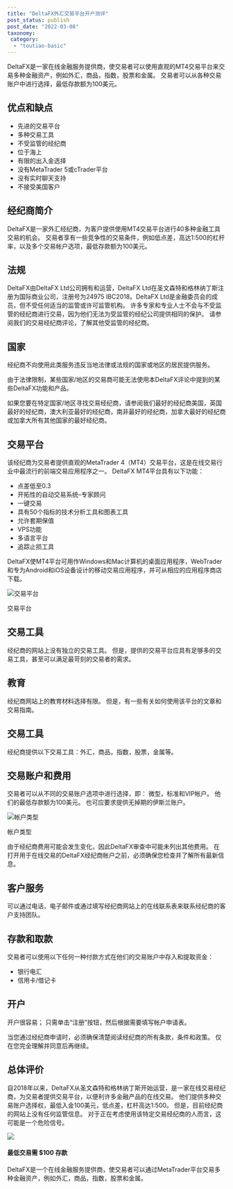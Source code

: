 ```yaml
---
title: "DeltaFX外汇交易平台开户测评"
post_status: publish
post_date: "2022-03-08"
taxonomy:
 category: 
  - "toutiao-basic"
---
```


DeltaFX是一家在线金融服务提供商，使交易者可以使用直观的MT4交易平台来交易多种金融资产，例如外汇，商品，指数，股票和金属。 交易者可以从各种交易账户中进行选择，最低存款额为100美元。

## 优点和缺点
- 先进的交易平台
- 多种交易工具
- 不受监管的经纪商
- 位于海上
- 有限的出入金选择
- 没有MetaTrader 5或cTrader平台
- 没有实时聊天支持
- 不接受美国客户


## 经纪商简介

DeltaFX是一家外汇经纪商，为客户提供使用MT4交易平台进行40多种金融工具交易的机会。 交易者享有一些竞争性的交易条件，例如低点差，高达1:500的杠杆率，以及多个交易帐户选项，最低存款额为100美元。

## 法规

DeltaFX由DeltaFX Ltd公司拥有和运营，DeltaFX Ltd在圣文森特和格林纳丁斯注册为国际商业公司，注册号为24975 IBC2018。DeltaFX Ltd是金融委员会的成员，但不受任何适当的监管或许可监管机构。 许多专家和专业人士不会与不受监管的经纪商进行交易，因为他们无法为受监管的经纪公司提供相同的保护。 请参阅我们的交易经纪商评论，了解其他受监管的经纪商。

## 国家

经纪商不向使用此类服务​​违反当地法律或法规的国家或地区的居民提供服务。

由于法律限制，某些国家/地区的交易商可能无法使用本DeltaFX评论中提到的某些DeltaFX功能和产品。

如果您要在特定国家/地区寻找交易经纪商，请参阅我们最好的经纪商美国，英国最好的经纪商，澳大利亚最好的经纪商，南非最好的经纪商，加拿大最好的经纪商或加拿大所有其他国家的最好经纪商。

## 交易平台

该经纪商为交易者提供直观的MetaTrader 4（MT4）交易平台，这是在线交易行业中最流行的前端交易应用程序之一。 DeltaFX MT4平台具有以下功能：
- 点差低至0.3
- 开拓性的自动交易系统–专家顾问
- 一键交易
- 具有50个指标的技术分析工具和图表工具
- 允许套期保值
- VPS功能
- 多语言平台
- 追踪止损工具

DeltaFX使MT4平台可用作Windows和Mac计算机的桌面应用程序，WebTrader和专为Android和iOS设备设计的移动交易应用程序，并可从相应的应用程序商店下载。

![交易平台](https://cdn.fendou.la/funstoutiao/2020/12/DeltaFX-Review-Trading-Platform-.jpg "交易平台")

交易平台

## 交易工具

经纪商的网站上没有独立的交易工具。 但是，提供的交易平台应具有足够多的交易工具，甚至可以满足最苛刻的交易者的需求。

## 教育

经纪商网站上的教育材料选择有限。 但是，有一些有关如何使用该平台的文章和交易指南。

## 交易工具

经纪商提供以下交易工具：外汇，商品，指数，股票，金属等。

## 交易账户和费用

交易者可以从不同的交易账户选项中进行选择，即： 微型，标准和VIP帐户。 他们的最低存款额为100美元。 也可应要求提供无掉期的伊斯兰账户。

![帐户类型](https://cdn.fendou.la/funstoutiao/2020/12/DeltaFX-Review-Account-Types.jpg "帐户类型")

帐户类型

由于经纪商费用可能会发生变化，因此DeltaFX审查中可能未列出其他费用。 在打开用于在线交易的DeltaFX经纪商帐户之前，必须确保您检查并了解所有最新信息。

## 客户服务

可以通过电话，电子邮件或通过填写经纪商网站上的在线联系表来联系经纪商的客户支持团队。

## 存款和取款

交易者可以使用以下任何一种付款方式在他们的交易账户中存入和提取资金：
- 银行电汇
- 信用卡/借记卡

## 开户

开户很容易； 只需单击“注册”按钮，然后根据需要填写帐户申请表。

当您通过经纪商申请时，必须确保清楚阅读经纪商的所有条款，条件和政策。 仅在您完全理解并同意后再继续。

## 总体评价

自2018年以来，DeltaFX从圣文森特和格林纳丁斯开始运营，是一家在线交易经纪商，为交易者提供交易平台，以便利许多金融产品的在线交易。 他们提供多种交易账户选择权，最低入金100美元，低点差，杠杆高达1:500。 但是，目前经纪商的网站上没有任何监管信息。 对于正在考虑使用该特定交易经纪商的人而言，这可能是一个危险信号。

![](https://cdn.fendou.la/funstoutiao/2020/12/DeltaFX-Logo.png)

#### 最低交易需 $100 存款

DeltaFX是一个在线金融服务提供商，使交易者可以通过MetaTrader平台交易多种金融资产，例如外汇，商品，指数，股票和金属。
